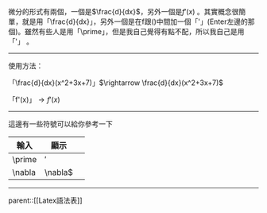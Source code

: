 微分的形式有兩個，一個是$\frac{d}{dx}$，另外一個是$f'(x)$
。其實概念很簡單，就是用「\\frac{d}{dx}」，另外一個是在f跟\(\)中間加一個「'」(Enter左邊的那個)。雖然有些人是用「\\prime」，但是我自己覺得有點不配，所以我自己是用「'」
。

- - - 
使用方法：

「\\frac{d}{dx}(x^2+3x+7)」$\rightarrow \frac{d}{dx}(x^2+3x+7)$

「f'(x)」$\rightarrow f'(x)$
- - -
 這邊有一些符號可以給你參考一下

| 輸入     | 顯示       |     |
| ------ | -------- | --- |
| \prime | $\prime$ |     |
| \nabla | \nabla$  |     |

- - -
parent::[[Latex語法表]]
